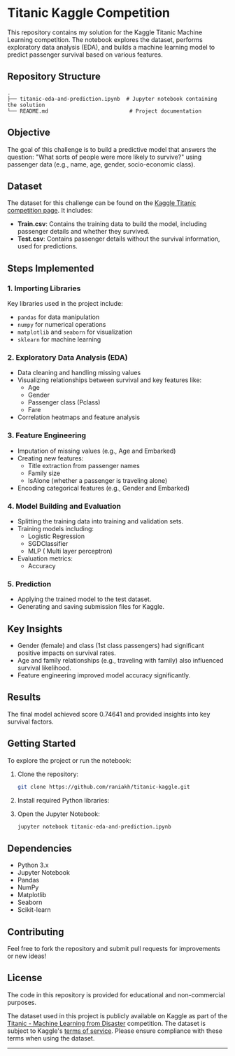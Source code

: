 # Titanic Kaggle Competition

This repository contains my solution for the Kaggle Titanic Machine Learning competition. The notebook explores the dataset, performs exploratory data analysis (EDA), and builds a machine learning model to predict passenger survival based on various features.

## Repository Structure

```
.
├── titanic-eda-and-prediction.ipynb  # Jupyter notebook containing the solution
└── README.md                          # Project documentation
```

## Objective
The goal of this challenge is to build a predictive model that answers the question: "What sorts of people were more likely to survive?" using passenger data (e.g., name, age, gender, socio-economic class).

## Dataset

The dataset for this challenge can be found on the [Kaggle Titanic competition page](https://www.kaggle.com/competitions/titanic/overview). It includes:

- **Train.csv**: Contains the training data to build the model, including passenger details and whether they survived.
- **Test.csv**: Contains passenger details without the survival information, used for predictions.

## Steps Implemented

### 1. Importing Libraries
Key libraries used in the project include:
- `pandas` for data manipulation
- `numpy` for numerical operations
- `matplotlib` and `seaborn` for visualization
- `sklearn` for machine learning

### 2. Exploratory Data Analysis (EDA)
- Data cleaning and handling missing values
- Visualizing relationships between survival and key features like:
  - Age
  - Gender
  - Passenger class (Pclass)
  - Fare
- Correlation heatmaps and feature analysis

### 3. Feature Engineering
- Imputation of missing values (e.g., Age and Embarked)
- Creating new features:
  - Title extraction from passenger names
  - Family size
  - IsAlone (whether a passenger is traveling alone)
- Encoding categorical features (e.g., Gender and Embarked)

### 4. Model Building and Evaluation
- Splitting the training data into training and validation sets.
- Training models including:
  - Logistic Regression
  - SGDClassifier
  - MLP ( Multi layer perceptron)
- Evaluation metrics:
  - Accuracy

### 5. Prediction
- Applying the trained model to the test dataset.
- Generating and saving submission files for Kaggle.

## Key Insights
- Gender (female) and class (1st class passengers) had significant positive impacts on survival rates.
- Age and family relationships (e.g., traveling with family) also influenced survival likelihood.
- Feature engineering improved model accuracy significantly.

## Results
The final model achieved score 0.74641 and provided insights into key survival factors.

## Getting Started
To explore the project or run the notebook:

1. Clone the repository:
   ```bash
   git clone https://github.com/raniakh/titanic-kaggle.git
   ```
2. Install required Python libraries:

3. Open the Jupyter Notebook:
   ```bash
   jupyter notebook titanic-eda-and-prediction.ipynb
   ```

## Dependencies
- Python 3.x
- Jupyter Notebook
- Pandas
- NumPy
- Matplotlib
- Seaborn
- Scikit-learn

## Contributing
Feel free to fork the repository and submit pull requests for improvements or new ideas!

## License

The code in this repository is provided for educational and non-commercial purposes. 

The dataset used in this project is publicly available on Kaggle as part of the [Titanic - Machine Learning from Disaster](https://www.kaggle.com/competitions/titanic/overview) competition. The dataset is subject to Kaggle's [terms of service](https://www.kaggle.com/terms). Please ensure compliance with these terms when using the dataset.

---

